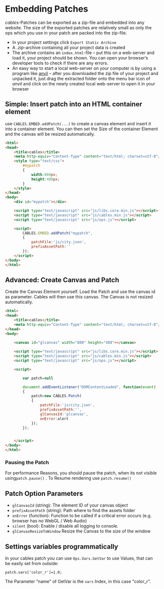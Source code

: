 # Embedding Patches

*cables*-Patches can be exported as a zip-file and embedded into any website. The size of the exported patches are relatively small as only the ops which you use in your patch are packed into the zip-file. 

- In your project settings click `Export Static Archive`
- A *.zip*-archive containing all your project data is created
- The archive contains an `index.html`-file – put this on a web-server and load it, your project should be shown. You can open your browser’s developer tools to check if there are any errors.
- An easy way to start a local web-server on your computer is by using a program like [anvil](anvilformac.com) – after you downloaded the zip file of your project and unpacked it, just drag the extracted folder onto the menu bar icon of *anvil* and click on the newly created local web-server to open it in your browser

## Simple: Insert patch into an HTML container element

use `CABLES.EMBED.addPatch(...)` to create a canvas element and insert it into a container element. You can then set the Size of the container Element and the canvas will be resized automatically.

```html
<html>
<head>
    <title>cables</title>
    <meta http-equiv="Content-Type" content="text/html; charset=utf-8"/>
    <style type="text/css">
        #mypatch
        {
            width:800px;
            height:480px;
        }
    </style>
</head>
<body>
    <div id="mypatch"></div>

    <script type="text/javascript" src="js/libs.core.min.js"></script>
    <script type="text/javascript" src="js/cables.min.js"></script>
    <script type="text/javascript" src="js/ops.js"></script>

    <script>
        CABLES.EMBED.addPatch("mypatch",
        {
            patchFile:'js/city.json',
            prefixAssetPath:''
        });
    </script>
</body>
</html>

```


## Advanced: Create Canvas and Patch  

Create the Canvas Element yourself. Load the Patch and use the canvas id as parameter. Cables will then use this canvas. The Canvas is not resized automatically.

```html
<html>
<head>
    <title>cables</title>
    <meta http-equiv="Content-Type" content="text/html; charset=utf-8"/>
</head>
<body>
    
    <canvas id="glcanvas" width="800" height="480"></canvas>

    <script type="text/javascript" src="js/libs.core.min.js"></script>
    <script type="text/javascript" src="js/cables.min.js"></script>
    <script type="text/javascript" src="js/ops.js"></script>

    <script>

        var patch=null

        document.addEventListener("DOMContentLoaded", function(event)
        {
            patch=new CABLES.Patch(
            {
                patchFile:'js/city.json',
                prefixAssetPath:'',
                glCanvasId:'glcanvas',
                onError:alert
            });
        });


    </script>
</body>
</html>
```

### Pausing the Patch

For performance Reasons, you should pause the patch, when its not visible using`patch.pause()` . To Resume rendering use `patch.resume()`

## Patch Option Parameters

- `glCanvasId` (string): The element ID of your canvas object
- `prefixAssetPath` (string): Path where to find the assets folder 
- `onError` (function): Function to be called if a critical error occurs (e.g. browser has no WebGL / Web Audio)
- `silent` (bool): Enable / disable all logging to console.
- `glCanvasResizeToWindow` Resize the Canvas to the size of the window

## Settings variables programmatically

In your cables patch you can use `Ops.Vars.GetVar` to use Values, that can be easily set from outside:

`patch.vars['color_r']=1.0;`

The Parameter "name" of GetVar is the `vars` Index, in this case "color_r".